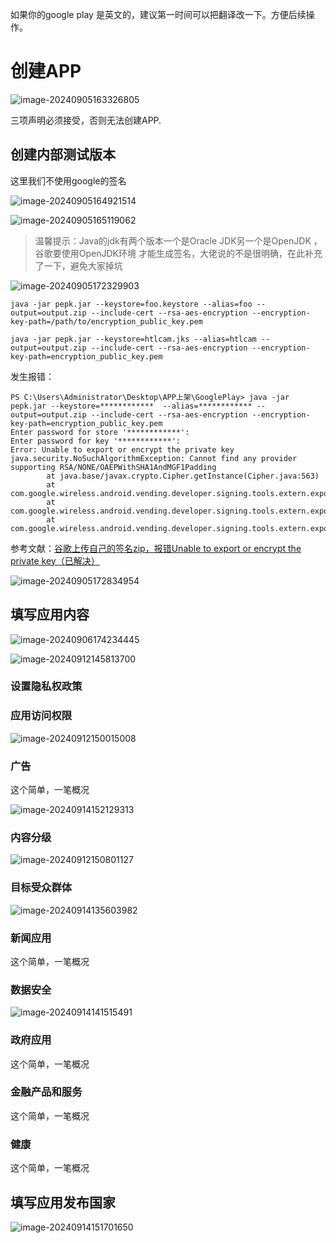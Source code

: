 如果你的google play 是英文的，建议第一时间可以把翻译改一下。方便后续操作。



# 创建APP

![image-20240905163326805](https://cdn.jsdelivr.net/gh/Arisono-h5/technical-resources-static@dev/imgs/202409051633650.png)

三项声明必须接受，否则无法创建APP.



## 创建内部测试版本

这里我们不使用google的签名

![image-20240905164921514](https://cdn.jsdelivr.net/gh/Arisono-h5/technical-resources-static@dev/imgs/202409051649406.png)



![image-20240905165119062](https://cdn.jsdelivr.net/gh/Arisono-h5/technical-resources-static@dev/imgs/202409051651762.png)



> 温馨提示：Java的jdk有两个版本一个是Oracle JDK另一个是OpenJDK ，谷歌要使用OpenJDK环境 才能生成签名，大佬说的不是很明确，在此补充了一下，避免大家掉坑

![image-20240905172329903](https://cdn.jsdelivr.net/gh/Arisono-h5/technical-resources-static@dev/imgs/202409051723373.png)



```
java -jar pepk.jar --keystore=foo.keystore --alias=foo --output=output.zip --include-cert --rsa-aes-encryption --encryption-key-path=/path/to/encryption_public_key.pem

java -jar pepk.jar --keystore=htlcam.jks --alias=htlcam --output=output.zip --include-cert --rsa-aes-encryption --encryption-key-path=encryption_public_key.pem
```



发生报错：

```
PS C:\Users\Administrator\Desktop\APP上架\GooglePlay> java -jar pepk.jar --keystore=************  --alias=************ --output=output.zip --include-cert --rsa-aes-encryption --encryption-key-path=encryption_public_key.pem
Enter password for store '************':
Enter password for key '************':
Error: Unable to export or encrypt the private key
java.security.NoSuchAlgorithmException: Cannot find any provider supporting RSA/NONE/OAEPWithSHA1AndMGF1Padding
        at java.base/javax.crypto.Cipher.getInstance(Cipher.java:563)
        at com.google.wireless.android.vending.developer.signing.tools.extern.export.ExportEncryptedPrivateKeyTool.encryptPrivateKeyWithCkmRsaAesKeyWrapEncryption(ExportEncryptedPrivateKeyTool.java:284)
        at com.google.wireless.android.vending.developer.signing.tools.extern.export.ExportEncryptedPrivateKeyTool.run(ExportEncryptedPrivateKeyTool.java:213)
        at com.google.wireless.android.vending.developer.signing.tools.extern.export.ExportEncryptedPrivateKeyTool.main(ExportEncryptedPrivateKeyTool.java:165)
```

参考文献：[谷歌上传自己的签名zip，报错Unable to export or encrypt the private key（已解决）](https://blog.csdn.net/m0_57267951/article/details/131432919)

![image-20240905172834954](https://cdn.jsdelivr.net/gh/Arisono-h5/technical-resources-static@dev/imgs/202409051728811.png)





## 填写应用内容



![image-20240906174234445](https://cdn.jsdelivr.net/gh/Arisono-h5/technical-resources-static@dev/imgs/202409061742164.png)



![image-20240912145813700](https://cdn.jsdelivr.net/gh/Arisono-h5/technical-resources-static@dev/imgs/202409121458375.png)

### 设置隐私权政策



### 应用访问权限

![image-20240912150015008](https://cdn.jsdelivr.net/gh/Arisono-h5/technical-resources-static@dev/imgs/202409121500454.png)

### 广告

这个简单，一笔概况

![image-20240914152129313](C:\Users\Administrator\AppData\Roaming\Typora\typora-user-images\image-20240914152129313.png)

### 内容分级

![image-20240912150801127](https://cdn.jsdelivr.net/gh/Arisono-h5/technical-resources-static@dev/imgs/202409121508408.png)

### 目标受众群体

![image-20240914135603982](https://cdn.jsdelivr.net/gh/Arisono-h5/technical-resources-static@dev/imgs/202409141356268.png)

### 新闻应用

这个简单，一笔概况

### 数据安全

![image-20240914141515491](https://cdn.jsdelivr.net/gh/Arisono-h5/technical-resources-static@dev/imgs/202409141415478.png)

### 政府应用

这个简单，一笔概况

### 金融产品和服务

这个简单，一笔概况

### 健康

这个简单，一笔概况





## 填写应用发布国家



![image-20240914151701650](https://cdn.jsdelivr.net/gh/Arisono-h5/technical-resources-static@dev/imgs/202409141517738.png)